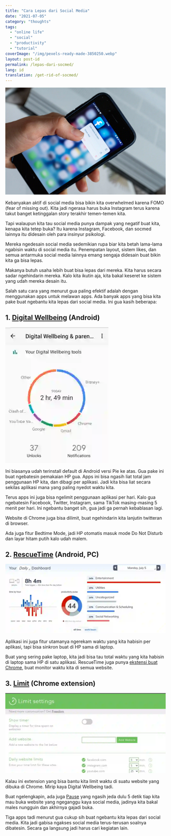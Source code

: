 ```yaml
---
title: "Cara Lepas dari Social Media"
date: "2021-07-05"
category: "thoughts"
tags:
  - "online life"
  - "social"
  - "productivity"
  - "tutorial"
coverImage: "/img/pexels-ready-made-3850250.webp"
layout: post-id
permalink: /lepas-dari-socmed/
lang: id
translation: /get-rid-of-socmed/
---
```


![](/img/pexels-ready-made-3850250.webp)

Kebanyakan aktif di social media bisa bikin kita overwhelmed karena FOMO (fear of missing out). Kita jadi ngerasa harus buka Instagram terus karena takut banget ketinggalan story terakhir temen-temen kita.

Tapi walaupun kita tau social media punya dampak yang negatif buat kita, kenapa kita tetep buka? Itu karena Instagram, Facebook, dan socmed lainnya itu didesain oleh para insinyur psikologi.

Mereka ngedesain social media sedemikian rupa biar kita betah lama-lama ngabisin waktu di social media itu. Penempatan layout, sistem likes, dan semua antarmuka social media lainnya emang sengaja didesain buat bikin kita ga bisa lepas.

Makanya butuh usaha lebih buat bisa lepas dari mereka. Kita harus secara sadar ngehindarin mereka. Kalo kita ikutin aja, kita bakal keseret ke sistem yang udah mereka desain itu.

Salah satu cara yang menurut gua paling efektif adalah dengan menggunakan apps untuk melawan apps. Ada banyak apps yang bisa kita pake buat ngebantu kita lepas dari social media. Ini gua kasih beberapa:

## 1. [Digital Wellbeing](https://play.google.com/store/apps/details?id=com.google.android.apps.wellbeing&hl=en_US&gl=US) (Android)

![](/img/Pasted-image-20210705172129-1.webp)

Ini biasanya udah terinstall default di Android versi Pie ke atas. Gua pake ini buat ngebatesin pemakaian HP gua. Apps ini bisa ngasih liat total jam penggunaan HP kita, dan dibagi per aplikasi. Jadi kita bisa liat secara sekilas aplikasi mana yang paling nyedot waktu kita.

Terus apps ini juga bisa ngelimit penggunaan aplikasi per hari. Kalo gua ngebatesin Facebook, Twitter, Instagram, sama TikTok masing-masing 5 menit per hari. Ini ngebantu banget sih, gua jadi ga pernah kebablasan lagi.

Website di Chrome juga bisa dilimit, buat ngehindarin kita lanjutin twitteran di browser.

Ada juga fitur Bedtime Mode, jadi HP otomatis masuk mode Do Not Disturb dan layar hitam putih kalo udah malem.

## 2. [RescueTime](https://rescuetime.com/) (Android, PC)

![](/img/Pasted-image-20210705171815-1-1024x442.webp)

Aplikasi ini juga fitur utamanya ngerekam waktu yang kita habisin per aplikasi, tapi bisa sinkron buat di HP sama di laptop.

Buat yang sering pake laptop, kita jadi bisa tau total waktu yang kita habisin di laptop sama HP di satu aplikasi. RescueTime juga punya [ekstensi buat Chrome](https://chrome.google.com/webstore/detail/rescuetime-for-chrome-and/bdakmnplckeopfghnlpocafcepegjeap?hl=en-US), buat monitor waktu kita di semua website.

## 3. [Limit](https://chrome.google.com/webstore/detail/limit-set-limits-for-dist/blcdfhbibkkjpfdddnmnmhfgjlicebba?hl=en) (Chrome extension)

![](/img/Pasted-image-20210705172824-1-1024x510.webp)

Kalau ini extension yang bisa bantu kita limit waktu di suatu website yang dibuka di Chrome. Mirip kaya Digital Wellbeing tadi.

Buat ngelengkapin, ada juga [Pause](https://chrome.google.com/webstore/detail/pause-stop-mindless-brows/ljfdccdjpfjpfjbpdiihanpodilolofh?hl=en) yang ngasih jeda dulu 5 detik tiap kita mau buka website yang ngeganggu kaya social media, jadinya kita bakal males nungguin dan akhirnya gajadi buka.

Tiga apps tadi menurut gua cukup sih buat ngebantu kita lepas dari social media. Kita jadi gabisa ngakses social media terus-terusan soalnya dibatesin. Secara ga langsung jadi harus cari kegiatan lain.
